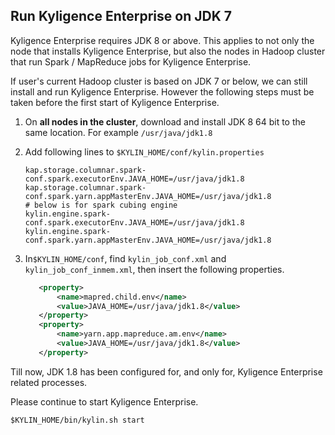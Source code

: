 ## Run Kyligence Enterprise on JDK 7

Kyligence Enterprise requires JDK 8 or above. This applies to not only the node that installs Kyligence Enterprise, but also the nodes in Hadoop cluster that run Spark / MapReduce jobs for Kyligence Enterprise.

If user's current Hadoop cluster is based on JDK 7 or below, we can still install and run Kyligence Enterprise. However the following steps must be taken before the first start of Kyligence Enterprise.

1. On **all nodes in the cluster**, download and install JDK 8 64 bit to the same location. For example `/usr/java/jdk1.8`

2. Add following lines to `$KYLIN_HOME/conf/kylin.properties`

   ```properties
   kap.storage.columnar.spark-conf.spark.executorEnv.JAVA_HOME=/usr/java/jdk1.8
   kap.storage.columnar.spark-conf.spark.yarn.appMasterEnv.JAVA_HOME=/usr/java/jdk1.8
   # below is for spark cubing engine
   kylin.engine.spark-conf.spark.executorEnv.JAVA_HOME=/usr/java/jdk1.8
   kylin.engine.spark-conf.spark.yarn.appMasterEnv.JAVA_HOME=/usr/java/jdk1.8
   ```

3. In`$KYLIN_HOME/conf`, find `kylin_job_conf.xml` and `kylin_job_conf_inmem.xml`, then insert the following properties.

   ```xml
      <property>
          <name>mapred.child.env</name>
          <value>JAVA_HOME=/usr/java/jdk1.8</value>
      </property>
      <property>
          <name>yarn.app.mapreduce.am.env</name>
          <value>JAVA_HOME=/usr/java/jdk1.8</value>
      </property>
   ```

Till now, JDK 1.8 has been configured for, and only for, Kyligence Enterprise related processes.

Please continue to start Kyligence Enterprise.

```shell
$KYLIN_HOME/bin/kylin.sh start
```

